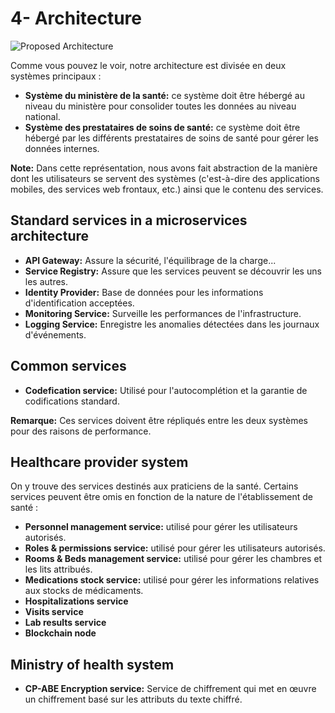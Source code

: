 # 4- Architecture

![Proposed Architecture](figures/architecture.png "Architecture")

Comme vous pouvez le voir, notre architecture est divisée en deux systèmes principaux :

- **Système du ministère de la santé:** ce système doit être hébergé au niveau du ministère pour consolider toutes les données au niveau national.
- **Système des prestataires de soins de santé:** ce système doit être hébergé par les différents prestataires de soins de santé pour gérer les données internes.

**Note:** Dans cette représentation, nous avons fait abstraction de la manière dont les utilisateurs se servent des systèmes (c'est-à-dire des applications mobiles, des services web frontaux, etc.) ainsi que le contenu des services.

## Standard services in a microservices architecture

- **API Gateway:** Assure la sécurité, l'équilibrage de la charge...
- **Service Registry:** Assure que les services peuvent se découvrir les uns les autres.
- **Identity Provider:** Base de données pour les informations d'identification acceptées.
- **Monitoring Service:** Surveille les performances de l'infrastructure.
- **Logging Service:** Enregistre les anomalies détectées dans les journaux d'événements.

## Common services

- **Codefication service:** Utilisé pour l'autocomplétion et la garantie de codifications standard.

**Remarque:** Ces services doivent être répliqués entre les deux systèmes pour des raisons de performance.

## Healthcare provider system

On y trouve des services destinés aux praticiens de la santé. Certains services peuvent être omis en fonction de la nature de l'établissement de santé :

- **Personnel management service:** utilisé pour gérer les utilisateurs autorisés.
- **Roles & permissions service:** utilisé pour gérer les utilisateurs autorisés.
- **Rooms & Beds management service:** utilisé pour gérer les chambres et les lits attribués.
- **Medications stock service:** utilisé pour gérer les informations relatives aux stocks de médicaments.
- **Hospitalizations service**
- **Visits service**
- **Lab results service**
- **Blockchain node**

## Ministry of health system

- **CP-ABE Encryption service:** Service de chiffrement qui met en œuvre un chiffrement basé sur les attributs du texte chiffré.
